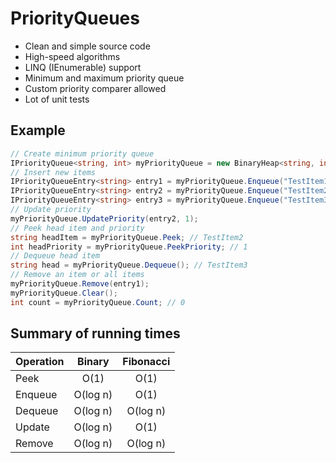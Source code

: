 # PriorityQueues
* Clean and simple source code
* High-speed algorithms
* LINQ (IEnumerable) support
* Minimum and maximum priority queue
* Custom priority comparer allowed
* Lot of unit tests

## Example
```cs
// Create minimum priority queue
IPriorityQueue<string, int> myPriorityQueue = new BinaryHeap<string, int>(PriorityQueueType.Minimum);
// Insert new items
IPriorityQueueEntry<string> entry1 = myPriorityQueue.Enqueue("TestItem1", 4);
IPriorityQueueEntry<string> entry2 = myPriorityQueue.Enqueue("TestItem2", 3);
IPriorityQueueEntry<string> entry3 = myPriorityQueue.Enqueue("TestItem3", 2);
// Update priority
myPriorityQueue.UpdatePriority(entry2, 1);
// Peek head item and priority
string headItem = myPriorityQueue.Peek; // TestItem2
int headPriority = myPriorityQueue.PeekPriority; // 1
// Dequeue head item
string head = myPriorityQueue.Dequeue(); // TestItem3
// Remove an item or all items
myPriorityQueue.Remove(entry1);
myPriorityQueue.Clear();
int count = myPriorityQueue.Count; // 0
```

## Summary of running times
|Operation   |  Binary      |   Fibonacci   |
-------------|:------------:|:-------------:|
|Peek        |  O(1)        |   O(1)        |
|Enqueue     |  O(log n)    |   O(1)        |    
|Dequeue     |  O(log n)    |   O(log n)    |
|Update      |  O(log n)    |   O(1)        |
|Remove      |  O(log n)    |   O(log n)    |
